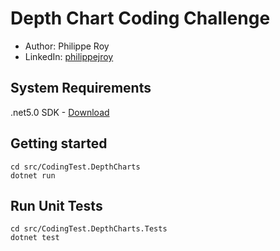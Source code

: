 # Depth Chart Coding Challenge

- Author: Philippe Roy
- LinkedIn: [philippejroy](https://www.linkedin.com/in/philippejroy/)

## System Requirements
.net5.0 SDK - [Download](https://dotnet.microsoft.com/en-us/download/dotnet/5.0)

## Getting started
```
cd src/CodingTest.DepthCharts
dotnet run
```

## Run Unit Tests

```
cd src/CodingTest.DepthCharts.Tests
dotnet test
```